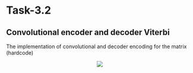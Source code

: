 Task-3.2
======================================
Сonvolutional encoder and decoder Viterbi
-------------------------------------
The implementation of convolutional and decoder encoding for the matrix (hardcode)
<p align="center">
  <img src="https://latex.codecogs.com/svg.latex?G(x)=%5Cbegin%7Bbmatrix%7D1+%20x%5E2%5C%5C1%20+%20x%20+%20x%5E2%5Cend%7Bbmatrix%7D" /> 
</p>
